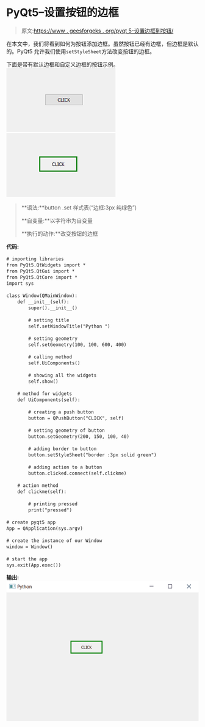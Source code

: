 # PyQt5–设置按钮的边框

> 原文:[https://www . geesforgeks . org/pyqt 5-设置边框到按钮/](https://www.geeksforgeeks.org/pyqt5-set-border-to-the-push-button/)

在本文中，我们将看到如何为按钮添加边框。虽然按钮已经有边框，但边框是默认的。PyQt5 允许我们使用`setStyleSheet`方法改变按钮的边框。

下面是带有默认边框和自定义边框的按钮示例。
![](img/326e1fae36d962ffab74dc6fec072f97.png) ![](img/cbb3291acfc8c695b6dbf5f192d42a9c.png)

> **语法:**button .set 样式表(“边框:3px 纯绿色”)
> 
> **自变量:**以字符串为自变量
> 
> **执行的动作:**改变按钮的边框

**代码:**

```
# importing libraries
from PyQt5.QtWidgets import * 
from PyQt5.QtGui import * 
from PyQt5.QtCore import * 
import sys

class Window(QMainWindow):
    def __init__(self):
        super().__init__()

        # setting title
        self.setWindowTitle("Python ")

        # setting geometry
        self.setGeometry(100, 100, 600, 400)

        # calling method
        self.UiComponents()

        # showing all the widgets
        self.show()

    # method for widgets
    def UiComponents(self):

        # creating a push button
        button = QPushButton("CLICK", self)

        # setting geometry of button
        button.setGeometry(200, 150, 100, 40)

        # adding border to button
        button.setStyleSheet("border :3px solid green")

        # adding action to a button
        button.clicked.connect(self.clickme)

    # action method
    def clickme(self):

        # printing pressed
        print("pressed")

# create pyqt5 app
App = QApplication(sys.argv)

# create the instance of our Window
window = Window()

# start the app
sys.exit(App.exec())
```

**输出:**
![](img/0a033267f312b28881a0aa7b637b4904.png)
